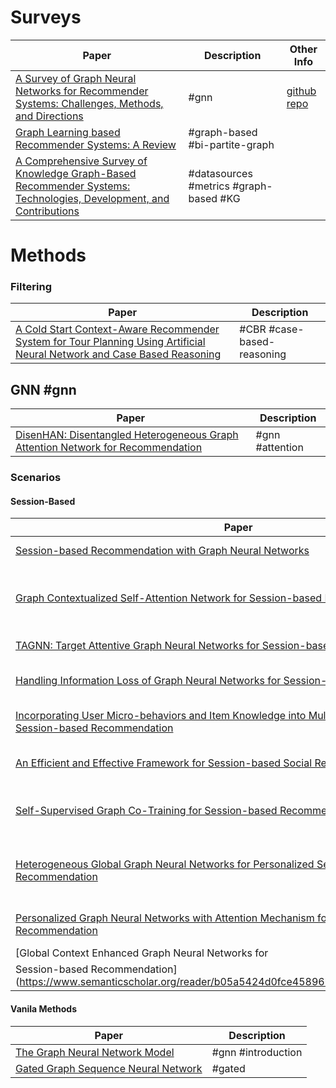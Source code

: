 
# Surveys
| Paper | Description | Other Info |
|-------|-------------|------------|
| [A Survey of Graph Neural Networks for Recommender Systems: Challenges, Methods, and Directions](https://www.semanticscholar.org/paper/A-Survey-of-Graph-Neural-Networks-for-Recommender-Gao-Zheng/071e053890765ecc2ff8ef9054e9c75ec135e167) | #gnn | [github repo](https://github.com/tsinghua-fib-lab/GNN-Recommender-Systems) | 
| [Graph Learning based Recommender Systems: A Review](https://www.semanticscholar.org/paper/Graph-Learning-based-Recommender-Systems%3A-A-Review-Wang-Hu/bfd2650e6db708cf45223bbeac3c14935252a898) | #graph-based #bi-partite-graph| 
| [A Comprehensive Survey of Knowledge Graph-Based Recommender Systems: Technologies, Development, and Contributions](https://www.semanticscholar.org/paper/A-Comprehensive-Survey-of-Knowledge-Graph-Based-and-Chicaiza-D%C3%ADaz/48e2adf2d8d6b24060174c5a262542c885d12149) | #datasources #metrics #graph-based #KG| 

# Methods

### Filtering

| Paper | Description |
|-------|-------------|
| [A Cold Start Context-Aware Recommender System for Tour Planning Using Artificial Neural Network and Case Based Reasoning](https://www.semanticscholar.org/paper/A-Cold-Start-Context-Aware-Recommender-System-for-Bahramian-Abbaspour/53e0a6e9f82918beef88810a3ef1204c18afdcb5) | #CBR #case-based-reasoning|

## GNN #gnn

| Paper | Description |
|-------|-------------|
| [DisenHAN: Disentangled Heterogeneous Graph Attention Network for Recommendation](https://www.semanticscholar.org/paper/DisenHAN%3A-Disentangled-Heterogeneous-Graph-Network-Wang-Tang/25affe03700562220737311f1c2e1330a3f55b1a) | #gnn #attention |

### Scenarios

#### Session-Based
| Paper | Description |
|-------|-------------|
| [Session-based Recommendation with Graph Neural Networks](https://www.semanticscholar.org/paper/Session-based-Recommendation-with-Graph-Neural-Wu-Tang/0c7e1338a9c7914a3b9a5bdc42b457b3f272160e) | #session-based #gnn |
| [Graph Contextualized Self-Attention Network for Session-based Recommendation](https://www.semanticscholar.org/paper/Session-based-Recommendation-with-Graph-Neural-Wu-Tang/0c7e1338a9c7914a3b9a5bdc42b457b3f272160e) | #gnn #session-based #self-attention #attention |
| [TAGNN: Target Attentive Graph Neural Networks for Session-based Recommendation](https://www.semanticscholar.org/paper/Session-based-Recommendation-with-Graph-Neural-Wu-Tang/0c7e1338a9c7914a3b9a5bdc42b457b3f272160e) | #gnn #attention |
| [Handling Information Loss of Graph Neural Networks for Session-based Recommendation](https://www.semanticscholar.org/paper/Session-based-Recommendation-with-Graph-Neural-Wu-Tang/0c7e1338a9c7914a3b9a5bdc42b457b3f272160e) | #gnn #information-loss |
| [Incorporating User Micro-behaviors and Item Knowledge into Multi-task Learning for Session-based Recommendation](https://www.semanticscholar.org/paper/Session-based-Recommendation-with-Graph-Neural-Wu-Tang/0c7e1338a9c7914a3b9a5bdc42b457b3f272160e) | #session-based #micro-behavior |
| [An Efficient and Effective Framework for Session-based Social Recommendation](https://www.semanticscholar.org/paper/An-Efficient-and-Effective-Framework-for-Social-Chen-Wong/69b6af56160eb25482714fc3a9a93999073dd0a8) | #session-based #social #gnn |
| [Self-Supervised Graph Co-Training for Session-based Recommendation](https://www.semanticscholar.org/paper/Self-Supervised-Graph-Co-Training-for-Session-based-Xia-Yin/3dc2abdc8cad9841a570e9edefb717ed11510b0f) | #session-based #self-supervised #gnn |
| [Heterogeneous Global Graph Neural Networks for Personalized Session-based Recommendation](https://www.semanticscholar.org/paper/Heterogeneous-Global-Graph-Neural-Networks-for-Pang-Wu/6ee2dc6ed02c811c508071e64071da4545ff7be3) | #session-based #personalized-session-based #personalized |
| [Personalized Graph Neural Networks with Attention Mechanism for Session-Aware Recommendation](https://www.semanticscholar.org/paper/Personalized-Graph-Neural-Networks-With-Attention-Zhang-Wu/cfb9b31386d6958d85ba34f01249aa66c6a42058) | #personalized #attention #self-attention |
| [Global Context Enhanced Graph Neural Networks for  
Session-based Recommendation](https://www.semanticscholar.org/reader/b05a5424d0fce45896b6b8a847cf540a38f556bc) | #session-based | 


#### Vanila Methods

| Paper | Description |
|-------|-------------|
| [The Graph Neural Network Model](https://www.semanticscholar.org/paper/The-Graph-Neural-Network-Model-Scarselli-Gori/3efd851140aa28e95221b55fcc5659eea97b172d) | #gnn #introduction |
| [Gated Graph Sequence Neural Network](https://www.semanticscholar.org/paper/Gated-Graph-Sequence-Neural-Networks-Li-Tarlow/492f57ee9ceb61fb5a47ad7aebfec1121887a175) | #gated

